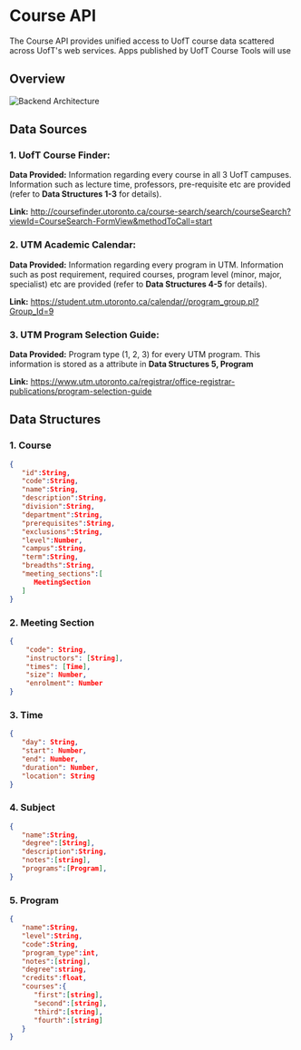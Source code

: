 # Course API

The Course API provides unified access to UofT course data scattered across UofT's web services. Apps published by UofT Course Tools will use 

## Overview

![Backend Architecture](./backend-architecture.png)

## Data Sources

### 1. UofT Course Finder:

__Data Provided:__ Information regarding every course in all 3 UofT campuses. Information such as lecture time, professors, pre-requisite etc are provided (refer to **Data Structures 1-3** for details). 

__Link:__  http://coursefinder.utoronto.ca/course-search/search/courseSearch?viewId=CourseSearch-FormView&methodToCall=start

### 2. UTM Academic Calendar:

__Data Provided:__ Information regarding every program in UTM. Information such as post requirement, required courses, program level (minor, major, specialist) etc are provided (refer to **Data Structures 4-5** for details). 

__Link:__  https://student.utm.utoronto.ca/calendar//program_group.pl?Group_Id=9

### 3. UTM Program Selection Guide:

__Data Provided:__ Program type (1, 2, 3) for every UTM program. This information is stored as a attribute in **Data Structures 5, Program**

__Link:__  https://www.utm.utoronto.ca/registrar/office-registrar-publications/program-selection-guide

## Data Structures

### 1. Course

```json
{ 
   "id":String,
   "code":String,
   "name":String,
   "description":String,
   "division":String,
   "department":String,
   "prerequisites":String,
   "exclusions":String,
   "level":Number,
   "campus":String,
   "term":String,
   "breadths":String,
   "meeting_sections":[ 
      MeetingSection
   ]
}
```

### 2. Meeting Section

```json
{
    "code": String,
    "instructors": [String],
    "times": [Time],
    "size": Number,
    "enrolment": Number
}
```

### 3. Time

```json
{
   "day": String,
   "start": Number,
   "end": Number,
   "duration": Number,
   "location": String
}
```

### 4. Subject

```json
{ 
   "name":String,
   "degree":[String],
   "description":String,
   "notes":[string],
   "programs":[Program],
}
```

### 5. Program

```json
{ 
   "name":String,
   "level":String,
   "code":String,
   "program_type":int,
   "notes":[string],
   "degree":string,
   "credits":float,
   "courses":{
      "first":[string],
      "second":[string],
      "third":[string],
      "fourth":[string]
   }
}
```
